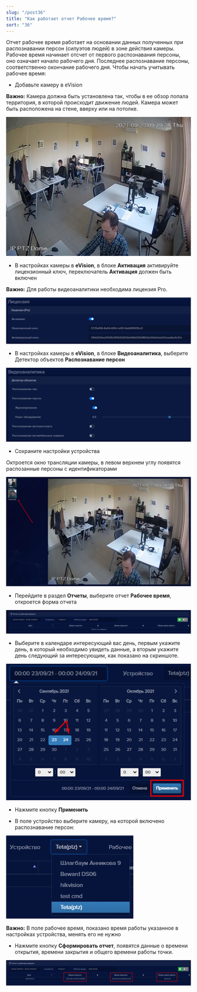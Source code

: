 ```yaml
---
slug: "/post36"
title: "Как работает отчет Рабочее время?"
sort: "36"
---
```


Отчет рабочее время работает на основании данных полученных при распознавании персон (силуэтов людей) в зоне действия камеры. Рабочее время начинает отсчет от первого распознавания персоны, оно означает начало рабочего дня. Последнее распознавание персоны, соответственно окончание рабочего дня. Чтобы начать учитывать рабочее время:

- Добавьте камеру в eVision

**Важно:** Камера должна быть установлена так, чтобы в ее обзор попала территория, в которой происходит движение людей. Камера может быть расположена на стене, вверху или на потолке.  

![](images/Screenshot_207.png)

- В настройках камеры в **eVision**, в блоке **Активация** активируйте лицензионный ключ, переключатель **Активация** должен быть включен

**Важно:** Для работы видеоаналитики необходима лицензия Pro.

![](images/Screenshot_208.png)

- В настройках камеры в **eVision**, в блоке **Видеоаналитика**, выберите Детектор объектов **Распознавание персон**

![](images/Screenshot_209.png)

- Сохраните настройки устройства

Октроется окно трансляции камеры, в левом верхнем углу появятся распозанные персоны с идентификаторами

![](images/Screenshot_210.png)

- Перейдите в раздел **Отчеты**, выберите отчет **Рабочее время**, откроется форма отчета

![](images/Screenshot_211.png)
  
- Выберите в календаре интересующий вас день, первым укажите день, в который необходимо увидеть данные, а вторым укажите день следующий за интересующим, как показано на скриншоте.
  
![](images/Screenshot_212.png)

- Нажмите кнопку **Применить**

- В поле устройство выберите камеру, на которой включено распознавание персон: 

![](images/Screenshot_213.png)

**Важно:** В поле рабочее время, показано время работы указанное в настройках устройства, менять его не нужно

- Нажмите кнопку **Сформировать отчет**, появятся данные о времени открытия, времени закрытия и общего времени работы точки.

![](images/Screenshot_214.png)